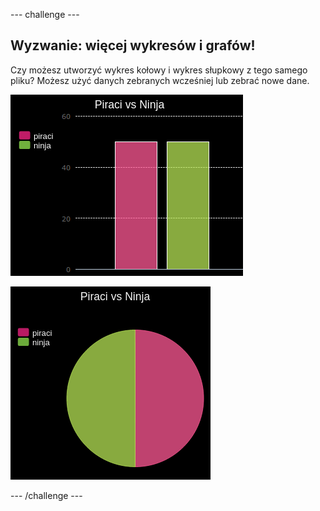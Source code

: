\--- challenge \---

## Wyzwanie: więcej wykresów i grafów!

Czy możesz utworzyć wykres kołowy i wykres słupkowy z tego samego pliku? Możesz użyć danych zebranych wcześniej lub zebrać nowe dane.

![zrzut ekranu](images/pets-pn-bar.png)

![zrzut ekranu](images/pets-pn.png)

\--- /challenge \---
